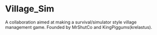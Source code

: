 # Village_Sim
A collaboration aimed at making a survival/simulator style village management game. Founded by MrShutCo and KingPiggums(krelastus).
